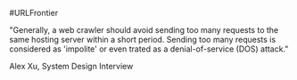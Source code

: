 #URLFrontier 

"Generally, a web crawler should avoid sending too many requests to the same hosting server within a short period. Sending too many requests is considered as 'impolite' or even trated as a denial-of-service (DOS) attack."

Alex Xu, System Design Interview